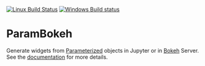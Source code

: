 [![Linux Build
Status](https://travis-ci.org/ioam/parambokeh.svg?branch=master)](https://travis-ci.org/ioam/parambokeh)
[![Windows Build
status](https://ci.appveyor.com/api/projects/status/27h3ybqx51wsasu5/branch/master?svg=true)](https://ci.appveyor.com/project/Ioam/parambokeh/branch/master)

# ParamBokeh

Generate widgets from [Parameterized](https://github.com/ioam/param) objects in Jupyter or in [Bokeh](http://bokeh.pydata.org) Server. See the [documentation](https://ioam.github.io/parambokeh/) for more details.
